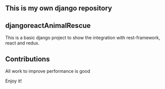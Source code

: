This is my own django repository
------------------------

djangoreactAnimalRescue
------------------------
This is a basic django project to show the integration with rest-framework, react and redux.

Contributions
------------------------

All work to improve performance is good

Enjoy it!
